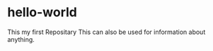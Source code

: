 hello-world
===========

This my first Repositary
This can also be used for information about anything.
